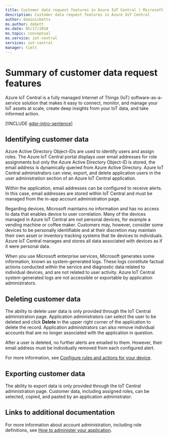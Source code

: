 ```yaml
---
title: Customer data request features​ in Azure IoT Central | Microsoft Docs
description: Customer data request features​ in Azure IoT Central 
author: dominicbetts
ms.author: dobett
ms.date: 05/17/2018
ms.topic: conceptual
ms.service: iot-central
services: iot-central
manager: timlt
---
```


# Summary of customer data request features​

Azure IoT Central is a fully managed Internet of Things (IoT) software-as-a-service solution that makes it easy to connect, monitor, and manage your IoT assets at scale, create deep insights from your IoT data, and take informed action.

[!INCLUDE [gdpr-intro-sentence](../../includes/gdpr-intro-sentence.md)]

## Identifying customer data

Azure Active Directory Object-IDs are used to identify users and assign roles. The Azure IoT Central portal displays user email addresses for role assignments but only the Azure Active Directory Object-ID is stored, the email address is dynamically queried from Azure Active Directory. Azure IoT Central administrators can view, export, and delete application users in the user administration section of an Azure IoT Central application.

Within the application, email addresses can be configured to receive alerts. In this case, email addresses are stored within IoT Central and must be managed from the in-app account administration page.

Regarding devices, Microsoft maintains no information and has no access to data that enables  device to user correlation. Many of the devices managed in Azure IoT Central are not personal devices, for example a vending machine or coffee maker. Customers may, however, consider some devices to be personally identifiable and at their discretion may maintain their own asset or inventory tracking systems that tie devices to individuals. Azure IoT Central manages and stores all data associated with devices as if it were personal data.

When you use Microsoft enterprise services, Microsoft generates some information, known as system-generated logs. These logs constitute factual actions conducted within the service and diagnostic data related to individual devices, and are not related to user activity. Azure IoT Central system-generated logs are not accessible or exportable by application administrators.

## Deleting customer data

The ability to delete user data is only provided through the IoT Central administration page. Application administrators can select the user to be deleted and click **Delete** in the upper right corner of the application to delete the record. Application administrators can also remove individual accounts that are no longer associated with the application in question.

After a user is deleted, no further alerts are emailed to them. However, their email address must be individually removed from each configured alert.

For more information, see [Configure rules and actions for your device](tutorial-configure-rules.md).

## Exporting customer data

The ability to export data is only provided through the IoT Central administration page. Customer data, including assigned roles, can be selected, copied, and pasted by an application administrator.

## Links to additional documentation

For more information about account administration, including role definitions, see [How to administer your application](howto-administer.md).
